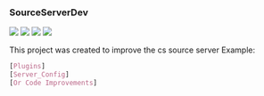 ### SourceServerDev
![](http://img.shields.io/badge/status-Wait_Files-gren.png) ![](http://img.shields.io/badge/version-Not_Found-gren.png) ![](http://img.shields.io/badge/Bug-0-gren.png) ![](http://img.shields.io/badge/Update-0-gren.png)

This project was created to improve the cs source server 
Example:
```CSS
[Plugins]
[Server_Config]
[Or Code Improvements]
```
